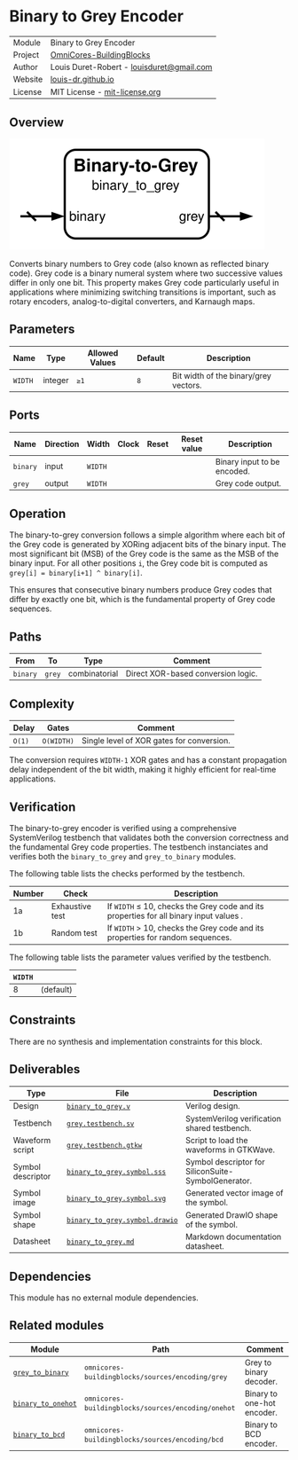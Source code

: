 # Binary to Grey Encoder

|         |                                                                                  |
| ------- | -------------------------------------------------------------------------------- |
| Module  | Binary to Grey Encoder                                                           |
| Project | [OmniCores-BuildingBlocks](https://github.com/Louis-DR/OmniCores-BuildingBlocks) |
| Author  | Louis Duret-Robert - [louisduret@gmail.com](mailto:louisduret@gmail.com)         |
| Website | [louis-dr.github.io](https://louis-dr.github.io)                                 |
| License | MIT License - [mit-license.org](https://mit-license.org)                         |

## Overview

![binary_to_grey](binary_to_grey.symbol.svg)

Converts binary numbers to Grey code (also known as reflected binary code). Grey code is a binary numeral system where two successive values differ in only one bit. This property makes Grey code particularly useful in applications where minimizing switching transitions is important, such as rotary encoders, analog-to-digital converters, and Karnaugh maps.

## Parameters

| Name    | Type    | Allowed Values | Default | Description                           |
| ------- | ------- | -------------- | ------- | ------------------------------------- |
| `WIDTH` | integer | `≥1`           | `8`     | Bit width of the binary/grey vectors. |

## Ports

| Name     | Direction | Width   | Clock | Reset | Reset value | Description                 |
| -------- | --------- | ------- | ----- | ----- | ----------- | --------------------------- |
| `binary` | input     | `WIDTH` |       |       |             | Binary input to be encoded. |
| `grey`   | output    | `WIDTH` |       |       |             | Grey code output.           |

## Operation

The binary-to-grey conversion follows a simple algorithm where each bit of the Grey code is generated by XORing adjacent bits of the binary input. The most significant bit (MSB) of the Grey code is the same as the MSB of the binary input. For all other positions `i`, the Grey code bit is computed as `grey[i] = binary[i+1] ^ binary[i]`.

This ensures that consecutive binary numbers produce Grey codes that differ by exactly one bit, which is the fundamental property of Grey code sequences.

## Paths

| From     | To     | Type          | Comment                            |
| -------- | ------ | ------------- | ---------------------------------- |
| `binary` | `grey` | combinatorial | Direct XOR-based conversion logic. |

## Complexity

| Delay  | Gates      | Comment                                   |
| ------ | ---------- | ----------------------------------------- |
| `O(1)` | `O(WIDTH)` | Single level of XOR gates for conversion. |

The conversion requires `WIDTH-1` XOR gates and has a constant propagation delay independent of the bit width, making it highly efficient for real-time applications.

## Verification

The binary-to-grey encoder is verified using a comprehensive SystemVerilog testbench that validates both the conversion correctness and the fundamental Grey code properties. The testbench instanciates and verifies both the `binary_to_grey` and `grey_to_binary` modules.

The following table lists the checks performed by the testbench.

| Number | Check           | Description                                                                            |
| ------ | --------------- | -------------------------------------------------------------------------------------- |
| 1a     | Exhaustive test | If `WIDTH` ≤ 10, checks the Grey code and its properties for all binary input values . |
| 1b     | Random test     | If `WIDTH` > 10, checks the Grey code and its properties for random sequences.         |

The following table lists the parameter values verified by the testbench.

| `WIDTH` |           |
| ------- | --------- |
| 8       | (default) |

## Constraints

There are no synthesis and implementation constraints for this block.

## Deliverables

| Type              | File                                                           | Description                                         |
| ----------------- | -------------------------------------------------------------- | --------------------------------------------------- |
| Design            | [`binary_to_grey.v`](binary_to_grey.v)                         | Verilog design.                                     |
| Testbench         | [`grey.testbench.sv`](grey.testbench.sv)                       | SystemVerilog verification shared testbench.        |
| Waveform script   | [`grey.testbench.gtkw`](grey.testbench.gtkw)                   | Script to load the waveforms in GTKWave.            |
| Symbol descriptor | [`binary_to_grey.symbol.sss`](binary_to_grey.symbol.sss)       | Symbol descriptor for SiliconSuite-SymbolGenerator. |
| Symbol image      | [`binary_to_grey.symbol.svg`](binary_to_grey.symbol.svg)       | Generated vector image of the symbol.               |
| Symbol shape      | [`binary_to_grey.symbol.drawio`](binary_to_grey.symbol.drawio) | Generated DrawIO shape of the symbol.               |
| Datasheet         | [`binary_to_grey.md`](binary_to_grey.md)                       | Markdown documentation datasheet.                   |

## Dependencies

This module has no external module dependencies.

## Related modules

| Module                                              | Path                                               | Comment                    |
| --------------------------------------------------- | -------------------------------------------------- | -------------------------- |
| [`grey_to_binary`](grey_to_binary.md)               | `omnicores-buildingblocks/sources/encoding/grey`   | Grey to binary decoder.    |
| [`binary_to_onehot`](../onehot/binary_to_onehot.md) | `omnicores-buildingblocks/sources/encoding/onehot` | Binary to one-hot encoder. |
| [`binary_to_bcd`](binary_to_bcd.md)                 | `omnicores-buildingblocks/sources/encoding/bcd`    | Binary to BCD encoder.     |

